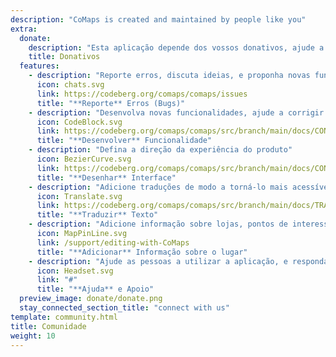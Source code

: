 ```yaml
---
description: "CoMaps is created and maintained by people like you"
extra:
  donate:
    description: "Esta aplicação depende dos vossos donativos, ajude a torná-la melhor"
    title: Donativos
  features:
    - description: "Reporte erros, discuta ideias, e proponha novas funcionalidades"
      icon: chats.svg
      link: https://codeberg.org/comaps/comaps/issues
      title: "**Reporte** Erros (Bugs)"
    - description: "Desenvolva novas funcionalidades, ajude a corrigir erros, e faça revisão de código"
      icon: CodeBlock.svg
      link: https://codeberg.org/comaps/comaps/src/branch/main/docs/CONTRIBUTING.md
      title: "**Desenvolver** Funcionalidade"
    - description: "Defina a direção da experiência do produto"
      icon: BezierCurve.svg
      link: https://codeberg.org/comaps/comaps/src/branch/main/docs/CONTRIBUTING.md
      title: "**Desenhar** Interface"
    - description: "Adicione traduções de modo a torná-lo mais acessível para as pessoas à volta do mundo"
      icon: Translate.svg
      link: https://codeberg.org/comaps/comaps/src/branch/main/docs/TRANSLATIONS.md
      title: "**Traduzir** Texto"
    - description: "Adicione informação sobre lojas, pontos de interesse, trilhos, e transporte público ao OpenStreeMap"
      icon: MapPinLine.svg
      link: /support/editing-with-CoMaps
      title: "**Adicionar** Informação sobre o lugar"
    - description: "Ajude as pessoas a utilizar a aplicação, e responda a dúvidas"
      icon: Headset.svg
      link: "#"
      title: "**Ajuda** e Apoio"
  preview_image: donate/donate.png
  stay_connected_section_title: "connect with us"
template: community.html
title: Comunidade
weight: 10
---
```

